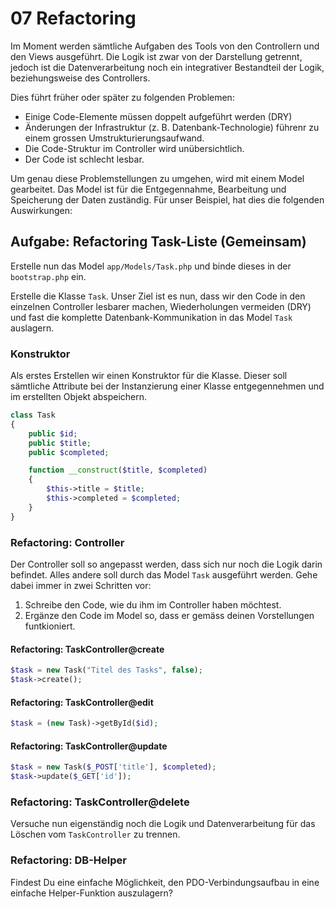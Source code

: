 # 07 Refactoring

Im Moment werden sämtliche Aufgaben des Tools von den Controllern und den Views ausgeführt. Die Logik ist zwar von der Darstellung getrennt, jedoch ist die Datenverarbeitung noch ein integrativer Bestandteil der Logik, beziehungsweise des Controllers.

Dies führt früher oder später zu folgenden Problemen:

* Einige Code-Elemente müssen doppelt aufgeführt werden \(DRY\)
* Änderungen der Infrastruktur \(z. B. Datenbank-Technologie\) führenr zu einem grossen Umstrukturierungsaufwand.
* Die Code-Struktur im Controller wird unübersichtlich.
* Der Code ist schlecht lesbar.

Um genau diese Problemstellungen zu umgehen, wird mit einem Model gearbeitet. Das Model ist für die Entgegennahme, Bearbeitung und Speicherung der Daten zuständig. Für unser Beispiel, hat dies die folgenden Auswirkungen:

## Aufgabe: Refactoring Task-Liste \(Gemeinsam\)

Erstelle nun das Model `app/Models/Task.php` und binde dieses in der `bootstrap.php` ein.

Erstelle die Klasse `Task`. Unser Ziel ist es nun, dass wir den Code in den einzelnen Controller lesbarer machen, Wiederholungen vermeiden \(DRY\) und fast die komplette Datenbank-Kommunikation in das Model `Task` auslagern.

### Konstruktor

Als erstes Erstellen wir einen Konstruktor für die Klasse. Dieser soll sämtliche Attribute bei der Instanzierung einer Klasse entgegennehmen und im erstellten Objekt abspeichern.

```php
class Task
{
    public $id;
    public $title;
    public $completed;

    function __construct($title, $completed)
    {
        $this->title = $title;
        $this->completed = $completed;
    }
}
```

### Refactoring: Controller

Der Controller soll so angepasst werden, dass sich nur noch die Logik darin befindet. Alles andere soll durch das Model `Task` ausgeführt werden. Gehe dabei immer in zwei Schritten vor:

1. Schreibe den Code, wie du ihm im Controller haben möchtest.
2. Ergänze den Code im Model so, dass er gemäss deinen Vorstellungen funtkioniert.

#### Refactoring: TaskController@create

```php
$task = new Task("Titel des Tasks", false);
$task->create();
```

#### Refactoring: TaskController@edit

```php
$task = (new Task)->getById($id);
```

#### Refactoring: TaskController@update

```php
$task = new Task($_POST['title'], $completed);
$task->update($_GET['id']);
```

### Refactoring: TaskController@delete

Versuche nun eigenständig noch die Logik und Datenverarbeitung für das Löschen vom `TaskController` zu trennen.

### Refactoring: DB-Helper

Findest Du eine einfache Möglichkeit, den PDO-Verbindungsaufbau in eine einfache Helper-Funktion auszulagern?

